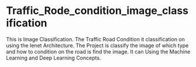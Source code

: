 # Traffic_Rode_condition_image_classification
This is Image Classification. The Traffic Road Condition it classification on using the lenet Architecture. The Project is classify the image of which type and how to condition on the road is find the image. It can Using the Machine Learning and Deep Learning Concepts.
